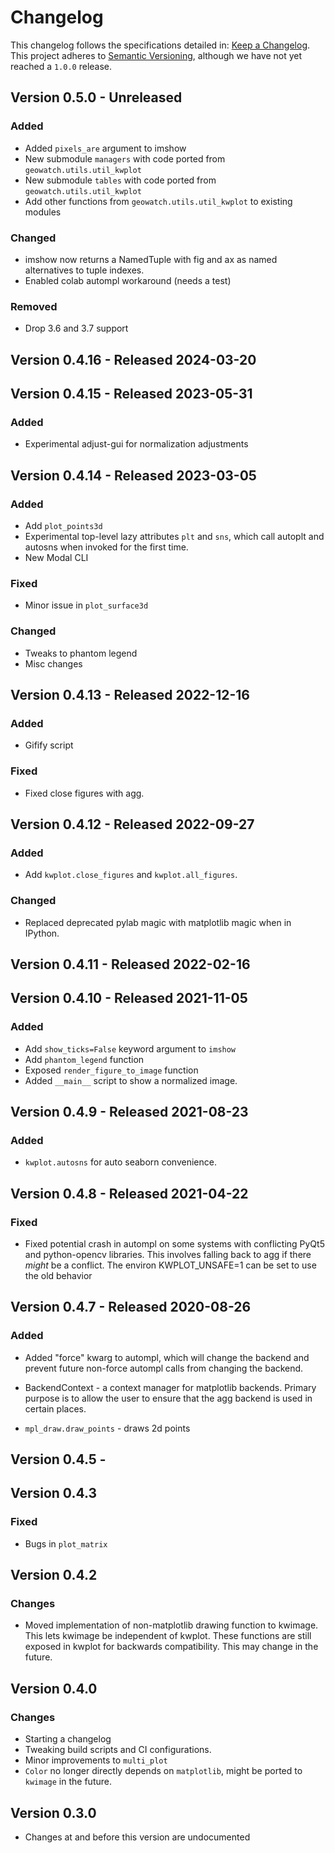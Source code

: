 # Changelog

This changelog follows the specifications detailed in: [Keep a Changelog](https://keepachangelog.com/en/1.0.0/).
This project adheres to [Semantic Versioning](https://semver.org/spec/v2.0.0.html), although we have not yet reached a `1.0.0` release.

## Version 0.5.0 - Unreleased

### Added
* Added `pixels_are` argument to imshow
* New submodule `managers` with code ported from `geowatch.utils.util_kwplot`
* New submodule `tables` with code ported from `geowatch.utils.util_kwplot`
* Add other functions from `geowatch.utils.util_kwplot` to existing modules

### Changed
* imshow now returns a NamedTuple with fig and ax as named alternatives to tuple indexes.
* Enabled colab autompl workaround (needs a test)

### Removed
* Drop 3.6 and 3.7 support


## Version 0.4.16 - Released 2024-03-20


## Version 0.4.15 - Released 2023-05-31

### Added
* Experimental adjust-gui for normalization adjustments


## Version 0.4.14 - Released 2023-03-05

### Added
* Add `plot_points3d`
* Experimental top-level lazy attributes `plt` and `sns`, which call autoplt
  and autosns when invoked for the first time.
* New Modal CLI


### Fixed
* Minor issue in `plot_surface3d`


### Changed
* Tweaks to phantom legend
* Misc changes


## Version 0.4.13 - Released 2022-12-16

### Added
* Gifify script

### Fixed
* Fixed close figures with agg.


## Version 0.4.12 - Released 2022-09-27

### Added
* Add `kwplot.close_figures` and `kwplot.all_figures`.


### Changed
* Replaced deprecated pylab magic with matplotlib magic when in IPython.


## Version 0.4.11 - Released 2022-02-16


## Version 0.4.10 - Released 2021-11-05

### Added
* Add `show_ticks=False` keyword argument to `imshow`
* Add `phantom_legend` function
* Exposed `render_figure_to_image` function
* Added `__main__` script to show a normalized image.

## Version 0.4.9 - Released 2021-08-23

### Added
* `kwplot.autosns` for auto seaborn convenience.

## Version 0.4.8 - Released 2021-04-22

### Fixed
* Fixed potential crash in autompl on some systems with conflicting PyQt5 and
  python-opencv libraries. This involves falling back to agg if there *might*
  be a conflict. The environ KWPLOT_UNSAFE=1 can be set to use the old behavior


## Version 0.4.7 - Released 2020-08-26

### Added 
* Added "force" kwarg to autompl, which will change the backend and prevent
  future non-force autompl calls from changing the backend.

* BackendContext - a context manager for matplotlib backends. Primary purpose
  is to allow the user to ensure that the agg backend is used in certain
  places.

* `mpl_draw.draw_points` - draws 2d points

## Version 0.4.5 -

## Version 0.4.3

### Fixed
* Bugs in `plot_matrix`

## Version 0.4.2

### Changes
* Moved implementation of non-matplotlib drawing function to kwimage. This lets
  kwimage be independent of kwplot. These functions are still exposed in kwplot
  for backwards compatibility. This may change in the future.


## Version 0.4.0

### Changes
* Starting a changelog
* Tweaking build scripts and CI configurations. 
* Minor improvements to `multi_plot`
* `Color` no longer directly depends on `matplotlib`, might be ported to `kwimage` in the future.


## Version 0.3.0

* Changes at and before this version are undocumented
